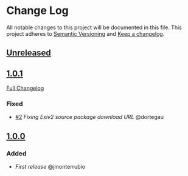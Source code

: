 # Change Log
All notable changes to this project will be documented in this file.
This project adheres to [Semantic Versioning](http://semver.org/) and [Keep a changelog](https://github.com/olivierlacan/keep-a-changelog).

## [Unreleased](https://github.com/idealista/exiv2-role/tree/develop)

## [1.0.1](https://github.com/idealista/exiv2-role/tree/1.0.1)
[Full Changelog](https://github.com/idealista/exiv2-role/compare/1.0.1...1.0.0)
### Fixed
- [#2](https://github.com/idealista/exiv2-role/issues/2) *Fixing Exiv2 source package download URL* @dortegau

## [1.0.0](https://github.com/idealista/exiv2-role/tree/1.0.0)
### Added
- *First release* @jmonterrubio

